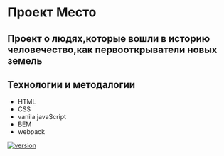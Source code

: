 # Проект Место

## Проект о людях,которые вошли в историю человечество,как первооткрыватели новых земель

## Технологии и методалогии
 - HTML
 -  CSS
 -  vanila javaScript
 -  BEM 
 -  webpack


[![version](https://img.shields.io/badge/version-2.0.0-yellow.svg)](https://semver.org)
